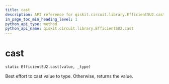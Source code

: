 ```yaml
---
title: cast
description: API reference for qiskit.circuit.library.EfficientSU2.cast
in_page_toc_min_heading_level: 1
python_api_type: method
python_api_name: qiskit.circuit.library.EfficientSU2.cast
---
```


# cast

<span id="qiskit.circuit.library.EfficientSU2.cast" />

`static EfficientSU2.cast(value, _type)`

Best effort to cast value to type. Otherwise, returns the value.


